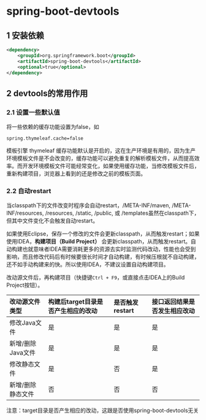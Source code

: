 # spring-boot-devtools

## 1 安装依赖

```xml
<dependency>
    <groupId>org.springframework.boot</groupId>
    <artifactId>spring-boot-devtools</artifactId>
    <optional>true</optional>
</dependency>
```

## 2 devtools的常用作用

### 2.1 设置一些默认值

将一些依赖的缓存功能设置为false，如

```properties
spring.thymeleaf.cache=false
```

模板引擎 thymeleaf 缓存功能默认是开启的，这在生产环境是有用的，因为生产环境模板文件是不会改变的，缓存功能可以避免重复的解析模板文件，从而提高效率。而开发环境模板文件可能经常变化，如果使用缓存功能，当修改模板文件后，重新构建项目，浏览器上看到的还是修改之前的模板页面。

### 2.2 自动restart

当classpath下的文件改变时程序会自动restart，/META-INF/maven, /META-INF/resources, /resources, /static, /public, 或 /templates虽然在classpath下，但其中文件变化不会触发自动restart。

如果使用Eclipse，保存一个修改的文件会更新classpath，从而触发restart；如果使用IDEA，**构建项目（Build Project）** 会更新classpath，从而触发restart。自动构建也就意味者IDEA需要消耗更多的资源去实时监测代码改动，性能也会受到影响，而且修改代码后有时候要很长时间才自动构建，有时候压根就不自动构建，还不如手动构建来的快。所以使用IDEA，不建议设置自动构建项目。

改动源文件后，再构建项目（快捷键`Ctrl + F9`，或直接点击IDEA上的Build Project按钮）。

| 改动源文件类型     | 构建后target目录是否产生相应的改动 | 是否触发restart | 接口返回结果是否发生相应改动 |
| :---------------- | :--------------------------------- | :-------------- | :--------------------------- |
| 修改Java文件      | 是                                 | 是              | 是                           |
| 新增/删除Java文件 | 是                                 | 是              | 是                           |
| 修改静态文件      | 是                                 | 否              | 是                           |
| 新增/删除静态文件 | 否                                 | 否              | 否                           |

注意：target目录是否产生相应的改动，这跟是否使用spring-boot-devtools无关
